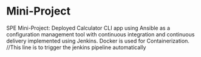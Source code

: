 # Mini-Project
SPE Mini-Project: Deployed Calculator CLI app using Ansible as a configuration management tool with continuous integration and continuous delivery implemented using Jenkins. Docker is used for Containerization.
//This line is to trigger the jenkins pipeline automatically
